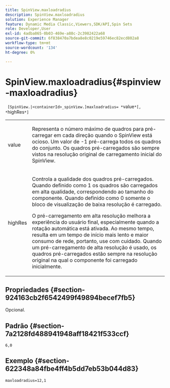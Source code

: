```yaml
---
title: SpinView.maxloadradius
description: SpinView.maxloadradius
solution: Experience Manager
feature: Dynamic Media Classic,Viewers,SDK/API,Spin Sets
role: Developer,User
exl-id: 4adba865-0b03-469e-a88c-2c3982422a68
source-git-commit: 6f838470a7bdea8e8c0219e59746ec82ecd802a8
workflow-type: tm+mt
source-wordcount: '134'
ht-degree: 0%

---
```


# SpinView.maxloadradius{#spinview-maxloadradius}

` [SpinView.|<containerId>_spinView.]maxloadradius= *`value`*[, *`highRes`*]`

<table id="table_49FFD1BC53B846F09A6D214BC8C5C3FE"> 
 <tbody> 
  <tr> 
   <td colname="col1"> <p> <span class="codeph"><span class="varname"> value</span></span> </p> </td> 
   <td colname="col2"> <p> Representa o número máximo de quadros para pré-carregar em cada direção quando o SpinView está ocioso. Um valor de <span class="codeph"> -1</span> pré-carrega todos os quadros do conjunto. Os quadros pré-carregados são sempre vistos na resolução original de carregamento inicial do SpinView. </p> </td> 
  </tr> 
  <tr> 
   <td colname="col1"> <p><span class="codeph"><span class="varname"> highRes</span></span> </p> </td> 
   <td colname="col2"> <p> Controla a qualidade dos quadros pré-carregados. Quando definido como <span class="codeph"> 1</span> os quadros são carregados em alta qualidade, correspondendo ao tamanho do componente. Quando definido como <span class="codeph"> 0</span> somente o bloco de visualização de baixa resolução é carregado. </p> <p>O pré-carregamento em alta resolução melhora a experiência do usuário final, especialmente quando a rotação automática está ativada. Ao mesmo tempo, resulta em um tempo de início mais lento e maior consumo de rede, portanto, use com cuidado. Quando um pré-carregamento de alta resolução é usado, os quadros pré-carregados estão sempre na resolução original na qual o componente foi carregado inicialmente. </p> </td> 
  </tr> 
 </tbody> 
</table>

## Propriedades {#section-924163cb2f6542499f49894becef7fb5}

Opcional.

## Padrão {#section-7a2128fd488941948aff18421f533ccf}

`6,0`

## Exemplo {#section-622348a84fbe4ff4b5dd7eb53b044d83}

`maxloadradius=12,1`
